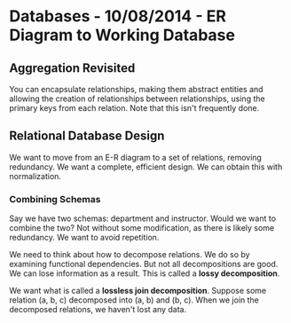 # Databases - 10/08/2014 - ER Diagram to Working Database

## Aggregation Revisited
You can encapsulate relationships, making them abstract entities and allowing
the creation of relationships between relationships, using the primary keys from
each relation. Note that this isn't frequently done.

## Relational Database Design
We want to move from an E-R diagram to a set of relations, removing redundancy.
We want a complete, efficient design. We can obtain this with normalization.

### Combining Schemas
Say we have two schemas: department and instructor. Would we want to combine the
two? Not without some modification, as there is likely some redundancy. We want
to avoid repetition.

We need to think about how to decompose relations. We do so by examining
functional dependencies. But not all decompositions are good. We can lose
information as a result. This is called a **lossy decomposition**.

We want what is called a **lossless join decomposition**. Suppose some relation
(a, b, c) decomposed into (a, b) and (b, c). When we join the decomposed
relations, we haven't lost any data.

